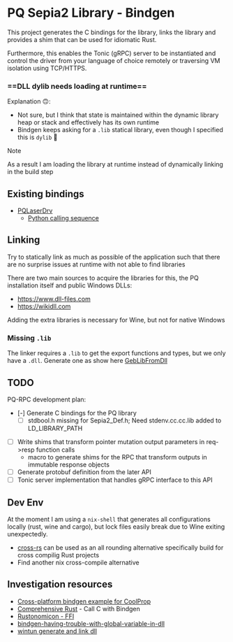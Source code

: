 # PQ Sepia2 Library - Bindgen
This project generates the C bindings for the library, links the library and
provides a shim that can be used for idiomatic Rust.

Furthermore, this enables the Tonic (gRPC) server to be instantiated and
control the driver from your language of choice remotely or traversing VM
isolation using TCP/HTTPS.

### ==DLL dylib needs loading at runtime==
Explanation 🙃:
- Not sure, but I think that state is maintained within the dynamic library heap
  or stack and effectively has its own runtime
- Bindgen keeps asking for a `.lib` statical library, even though I specified
this is `dylib` 🤷

> [!NOTE]
> As a result I am loading the library at runtime instead of dynamically linking in the build step


## Existing bindings

- [PQLaserDrv](https://github.com/PicoQuant/PQLaserDrv/tree/master)
    - [Python calling
    sequence](https://github.com/PicoQuant/PQLaserDrv/blob/master/Demos/Python3/SetSomeDataByPython.py)

## Linking

Try to statically link as much as possible of the application such that there
are no surprise issues at runtime with not able to find libraries

There are two main sources to acquire the libraries for this, the PQ
installation itself and public Windows DLLs:
- https://www.dll-files.com
- https://wikidll.com

Adding the extra libraries is necessary for Wine, but not for native Windows


### Missing `.lib`

The linker requires a `.lib` to get the export functions and types, but we only
have a `.dll`. Generate one as show here [GebLibFromDll](https://github.com/KHeresy/GenLibFromDll)

## TODO

PQ-RPC development plan:
- [-] Generate C bindings for the PQ library
  - [ ] stdbool.h missing for Sepia2_Def.h; Need stdenv.cc.cc.lib added to LD_LIBRARY_PATH
- [ ] Write shims that transform pointer mutation output parameters in req->resp function calls
  - macro to generate shims for the RPC that transform outputs in immutable response objects
- [ ] Generate protobuf definition from the later API
- [ ] Tonic server implementation that handles gRPC interface to this API

## Dev Env

At the moment I am using a `nix-shell` that generates all configurations locally (rust, wine and cargo), but
lock files easily break due to Wine exiting unexpectedly.

- [cross-rs](https://github.com/cross-rs/cross) can be used as an all rounding
alternative specifically build for cross compilig Rust projects
- Find another nix cross-compile alternative


## Investigation resources

- [Cross-platform bindgen example for CoolProp](https://github.com/portyanikhin/rfluids)
- [Comprehensive Rust](https://google.github.io/comprehensive-rust) - Call C
with Bindgen
- [Rustonomicon - FFI](https://doc.rust-lang.org/nomicon/ffi.html)
- [bindgen-having-trouble-with-global-variable-in-dll](https://users.rust-lang.org/t/bindgen-having-trouble-with-global-variable-in-dll/55530/6)
- [wintun generate and link dll](https://github.com/hackclub/burrow/blob/85640ffce18eac6ac1b6fa85ff278a457c955198/tun/build.rs)
